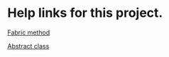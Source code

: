 # Help links for this project.
[Fabric method](https://radioprog.ru/post/1297)

[Abstract class](https://metanit.com/cpp/tutorial/5.12.php)
